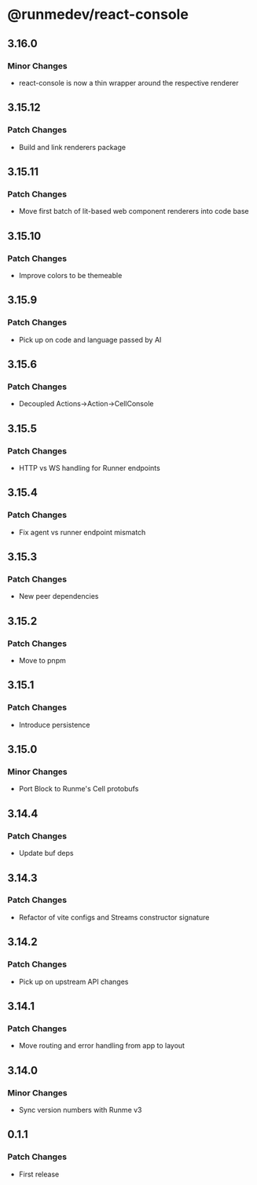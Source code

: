 # @runmedev/react-console

## 3.16.0

### Minor Changes

- react-console is now a thin wrapper around the respective renderer

## 3.15.12

### Patch Changes

- Build and link renderers package

## 3.15.11

### Patch Changes

- Move first batch of lit-based web component renderers into code base

## 3.15.10

### Patch Changes

- Improve colors to be themeable

## 3.15.9

### Patch Changes

- Pick up on code and language passed by AI

## 3.15.6

### Patch Changes

- Decoupled Actions->Action->CellConsole

## 3.15.5

### Patch Changes

- HTTP vs WS handling for Runner endpoints

## 3.15.4

### Patch Changes

- Fix agent vs runner endpoint mismatch

## 3.15.3

### Patch Changes

- New peer dependencies

## 3.15.2

### Patch Changes

- Move to pnpm

## 3.15.1

### Patch Changes

- Introduce persistence

## 3.15.0

### Minor Changes

- Port Block to Runme's Cell protobufs

## 3.14.4

### Patch Changes

- Update buf deps

## 3.14.3

### Patch Changes

- Refactor of vite configs and Streams constructor signature

## 3.14.2

### Patch Changes

- Pick up on upstream API changes

## 3.14.1

### Patch Changes

- Move routing and error handling from app to layout

## 3.14.0

### Minor Changes

- Sync version numbers with Runme v3

## 0.1.1

### Patch Changes

- First release
